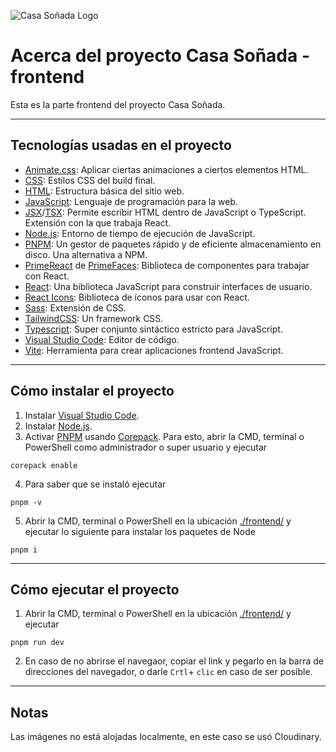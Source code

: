 ![Casa Soñada Logo](https://res.cloudinary.com/dnxfbzfoz/image/upload/v1675233141/dreamed-house/logo_yx6nb0.svg)

# Acerca del proyecto Casa Soñada - frontend

Esta es la parte frontend del proyecto Casa Soñada.

---

## Tecnologías usadas en el proyecto

- [Animate.css](https://animate.style/): Aplicar ciertas animaciones a ciertos elementos HTML.
- [CSS](https://www.w3.org/Style/CSS/Overview.en.html): Estilos CSS del build final.
- [HTML](https://www.w3schools.com/html/): Estructura básica del sitio web.
- [JavaScript](https://www.javascript.com/): Lenguaje de programación para la web.
- [JSX](https://beta.reactjs.org/learn/writing-markup-with-jsx)/[TSX](https://www.typescriptlang.org/docs/handbook/react.html): Permite escribir HTML dentro de JavaScript o TypeScript. Extensión con la que trabaja React.
- [Node.js](https://nodejs.org/en/): Entorno de tiempo de ejecución de JavaScript.
- [PNPM](https://pnpm.io/): Un gestor de paquetes rápido y de eficiente almacenamiento en disco. Una alternativa a NPM.
- [PrimeReact](https://primereact.org/) de [PrimeFaces](https://www.primefaces.org/): Biblioteca de componentes para trabajar con React.
- [React](https://reactjs.org/): Una biblioteca JavaScript para construir interfaces de usuario.
- [React Icons](https://react-icons.github.io/react-icons/): Biblioteca de íconos para usar con React.
- [Sass](https://sass-lang.com/): Extensión de CSS.
- [TailwindCSS](https://tailwindcss.com/): Un framework CSS.
- [Typescript](https://www.typescriptlang.org/): Super conjunto sintáctico estricto para JavaScript.
- [Visual Studio Code](https://code.visualstudio.com/): Editor de código.
- [Vite](https://vitejs.dev/): Herramienta para crear aplicaciones frontend JavaScript.

---

## Cómo instalar el proyecto

1. Instalar [Visual Studio Code](https://code.visualstudio.com/).
2. Instalar [Node.js](https://nodejs.org/en/).
3. Activar [PNPM](https://pnpm.io/) usando [Corepack](https://pnpm.io/installation#using-corepack). Para esto, abrir la CMD, terminal o PowerShell como administrador o super usuario y ejecutar

```shell
corepack enable
```

4. Para saber que se instaló ejecutar
```shell
pnpm -v
```

5. Abrir la CMD, terminal o PowerShell en la ubicación [./frontend/](https://github.com/joshcast777/dreamed-house-project/tree/main/frontend) y ejecutar lo siguiente para instalar los paquetes de Node

```shell
pnpm i
```

---

## Cómo ejecutar el proyecto

1. Abrir la CMD, terminal o PowerShell en la ubicación [./frontend/](https://github.com/joshcast777/dreamed-house-project/tree/main/frontend) y ejecutar

```shell
pnpm run dev
```

2. En caso de no abrirse el navegaor, copiar el link y pegarlo en la barra de direcciones del navegador, o darle `Crtl`+ `clic` en caso de ser posible.

---

## Notas

Las imágenes no está alojadas localmente, en este caso se usó Cloudinary.
